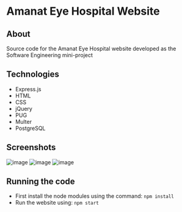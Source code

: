 # Amanat Eye Hospital Website

## About
Source code for the Amanat Eye Hospital website developed as the Software Engineering mini-project

## Technologies
- Express.js
- HTML
- CSS
- jQuery
- PUG
- Multer
- PostgreSQL

## Screenshots
![image](https://github.com/shaheer1642/aehp/assets/90972275/f6d5b07e-d370-4e8e-a62b-dc838c320f3e)
![image](https://github.com/shaheer1642/aehp/assets/90972275/9982d624-6778-48a6-ac67-a388f091e084)
![image](https://github.com/shaheer1642/aehp/assets/90972275/15d6db91-66ee-40e9-a5bf-0e92423b9e22)

## Running the code
- First install the node modules using the command: `npm install`
- Run the website using: `npm start`
